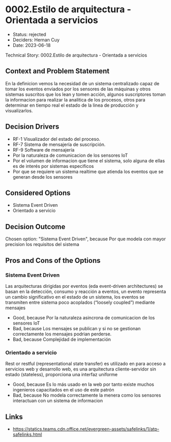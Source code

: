 # 0002.Estilo de arquitectura - Orientada a servicios

* Status: rejected
* Deciders: Hernan Cuy
* Date: 2023-06-18

Technical Story: 0002.Estilo de arquitectura - Orientada a servicios

## Context and Problem Statement

En la definicion vemos la necesidad de un sistema centralizado capaz de tomar los eventos enviados por los sensores de las máquinas y otros sistemas suscritos que los lean y tomen acción, algunos suscriptores toman la informacion para realizar la analitica de los procesos, otros para determinar en tiempo real el estado de la linea de producción y visualizarlos.

## Decision Drivers

* RF-1 Visualizador del estado del proceso.
* RF-7 Sistema de mensajería de suscripción.
* RF-9 Software de mensajería
* Por la naturaleza de comunicacion de los sensores IoT
* Por el volumen de informacion que tiene el sistema, solo alguna de ellas es de interés por sistemas especificos
* Por que se requiere un sistema realtime que atienda los eventos que se generan desde los sensores

## Considered Options

* Sistema Event Driven
* Orientado a servicio

## Decision Outcome

Chosen option: "Sistema Event Driven", because Por que modela con mayor precision los requisitos del sistema

## Pros and Cons of the Options

### Sistema Event Driven

Las arquitecturas dirigidas por eventos (eda event-driven architectures) se basan en la detección, consumo y reacción a eventos, un evento representa un cambio significativo en el estado de un sistema, los eventos se transmiten entre sistema poco acoplados (“loosely coupled”) mediante mensajes

* Good, because Por la naturaleza asincrona de comunicacion de los sensores IoT
* Bad, because Los mensajes se publican y si no se gestionan correctamente los mensajes podrian perderse.
* Bad, because Complejidad de implementación

### Orientado a servicio

Rest or restful (representational state transfer) es utilizado en para acceso a servicios web y desarrollo web, es una arquitectura cliente-servidor sin estado (stateless), proporciona una interfaz uniforme

* Good, because Es lo más usado en la web por tanto existe muchos ingenieros capacitados en el uso de este patrón
* Bad, because No modela correctamente la menera como los sensores interactuan con un sistema de informacion

## Links

* https://statics.teams.cdn.office.net/evergreen-assets/safelinks/1/atp-safelinks.html
